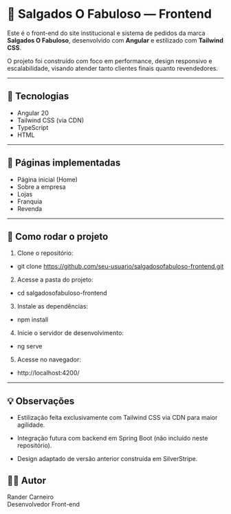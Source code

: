 # 🥟 Salgados O Fabuloso — Frontend

Este é o front-end do site institucional e sistema de pedidos da marca **Salgados O Fabuloso**, desenvolvido com **Angular** e estilizado com **Tailwind CSS**.

O projeto foi construído com foco em performance, design responsivo e escalabilidade, visando atender tanto clientes finais quanto revendedores.

---

## 🔧 Tecnologias

- Angular 20
- Tailwind CSS (via CDN)
- TypeScript
- HTML

---

## 📸 Páginas implementadas

- Página inicial (Home)
- Sobre a empresa
- Lojas
- Franquia
- Revenda

---

## 🚀 Como rodar o projeto

1. Clone o repositório:
  - git clone https://github.com/seu-usuario/salgadosofabuloso-frontend.git

2. Acesse a pasta do projeto:
  - cd salgadosofabuloso-frontend

3. Instale as dependências:
  - npm install
    
4. Inicie o servidor de desenvolvimento:
  - ng serve

5. Acesse no navegador:
  - http://localhost:4200/

---

## 💡 Observações
- Estilização feita exclusivamente com Tailwind CSS via CDN para maior agilidade.

- Integração futura com backend em Spring Boot (não incluído neste repositório).

- Design adaptado de versão anterior construída em SilverStripe.

## 👨‍💻 Autor
Rander Carneiro  
Desenvolvedor Front-end  


